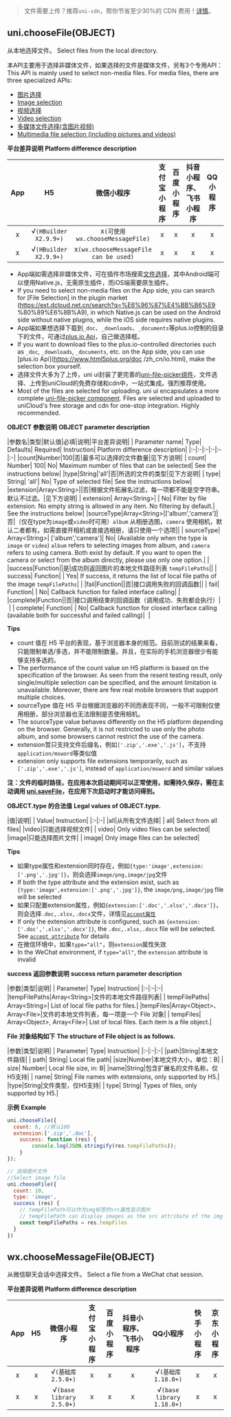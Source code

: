 > 文件需要上传？推荐`uni-cdn`，帮你节省至少30%的 CDN 费用！[详情](https://doc.dcloud.net.cn/uniCloud/uni-cdn/intro.html)。

## uni.chooseFile(OBJECT)
从本地选择文件。
Select files from the local directory.

本API主要用于选择非媒体文件，如果选择的文件是媒体文件，另有3个专用API：
This API is mainly used to select non-media files. For media files, there are three specialized APIs:
- [图片选择](https://uniapp.dcloud.io/api/media/image?id=chooseimage)
- [Image selection](https://uniapp.dcloud.io/api/media/image?id=chooseimage)
- [视频选择](https://uniapp.dcloud.io/api/media/video?id=choosevideo)
- [Video selection](https://uniapp.dcloud.io/api/media/video?id=choosevideo)
- [多媒体文件选择(含图片视频)](https://uniapp.dcloud.io/api/media/video?id=choosemedia)
- [Multimedia file selection (including pictures and videos)](https://uniapp.dcloud.io/api/media/video?id=choosemedia)

**平台差异说明**
**Platform difference description**

|App|H5|微信小程序|支付宝小程序|百度小程序|抖音小程序、飞书小程序|QQ小程序|快手小程序|京东小程序|
|:-:|:-:|:-:|:-:|:-:|:-:|:-:|:-:|:-:|
|x|√`(HBuilder X2.9.9+)`|x`(可使用wx.chooseMessageFile)`|x|x|x|x|x|x|
|x|√`(HBuilder X2.9.9+)`|x`(wx.chooseMessageFile can be used)`|x|x|x|x|x|x|

- App端如需选择非媒体文件，可在插件市场搜索[文件选择](https://ext.dcloud.net.cn/search?q=文件选择)，其中Android端可以使用Native.js，无需原生插件，而iOS端需要原生插件。
- If you need to select non-media files on the App side, you can search for [File Selection] in the plugin market (https://ext.dcloud.net.cn/search?q=%E6%96%87%E4%BB%B6%E9 %80%89%E6%8B%A9), in which Native.js can be used on the Android side without native plugins, while the iOS side requires native plugins.
- App端如果想选择下载到`_doc`、`_downloads`、`_documents`等plus.io控制的目录下的文件，可通过[plus.io Api](https://www.html5plus.org/doc/zh_cn/io.html)，自己做选择框。
- If you want to download files to the plus.io-controlled directories such as `_doc`, `_downloads`, `_documents`, etc. on the App side, you can use [plus.io Api](https://www.html5plus.org/doc /zh_cn/io.html), make the selection box yourself.
- 选择文件大多为了上传，uni ui封装了更完善的[uni-file-picker组件](https://ext.dcloud.net.cn/plugin?id=4079)，文件选择、上传到uniCloud的免费存储和cdn中，一站式集成。强烈推荐使用。
- Most of the files are selected for uploading. uni ui encapsulates a more complete [uni-file-picker component](https://ext.dcloud.net.cn/plugin?id=4079). Files are selected and uploaded to uniCloud's free storage and cdn for one-stop integration. Highly recommended.

**OBJECT 参数说明**
**OBJECT parameter description**

|参数名|类型|默认值|必填|说明|平台差异说明|
| Parameter name| Type| Defaults| Required| Instruction| Platform difference description|
|:-|:-|:-|:-|:-|:-|
|count|Number|100|否|最多可以选择的文件数量|见下方说明|
| count| Number| 100| No| Maximum number of files that can be selected| See the instructions below|
|type|String|'all'|否|所选的文件的类型|见下方说明|
| type| String| 'all'| No| Type of selected file| See the instructions below|
|extension|Array&lt;String&gt;||否|根据文件拓展名过滤，每一项都不能是空字符串。默认不过滤。|见下方说明|
| extension| Array\<String>| | No| Filter by file extension. No empty string is allowed in any item. No filtering by default.| See the instructions below|
|sourceType|Array&lt;String&gt;|['album','camera']|否|（仅在type为`image`或`video`时可用）`album` 从相册选图，`camera` 使用相机，默认二者都有。如需直接开相机或直接选相册，请只使用一个选项||
| sourceType| Array\<String>| \['album','camera']| No| (Available only when the type is `image` or `video`) `album` refers to selecting images from album, and `camera` refers to using camera. Both exist by default. If you want to open the camera or select from the album directly, please use only one option.| |
|success|Function||是|成功则返回图片的本地文件路径列表 `tempFilePaths`||
| success| Function| | Yes| If success, it returns the list of local file paths of the image `tempFilePaths`| |
|fail|Function||否|接口调用失败的回调函数||
| fail| Function| | No| Callback function for failed interface calling| |
|complete|Function||否|接口调用结束的回调函数（调用成功、失败都会执行）|&nbsp;|
| complete| Function| | No| Callback function for closed interface calling (available both for successful and failed calling)|  |

**Tips**

- count 值在 H5 平台的表现，基于浏览器本身的规范。目前测试的结果来看，只能限制单选/多选，并不能限制数量。并且，在实际的手机浏览器很少有能够支持多选的。
- The performance of the count value on H5 platform is based on the specification of the browser. As seen from the resent testing result, only single/multiple selection can be specified, and the amount limitation is unavailable. Moreover, there are few real mobile browsers that support multiple choices.
- sourceType 值在 H5 平台根据浏览器的不同而表现不同，一般不可限制仅使用相册，部分浏览器也无法限制是否使用相机。
- The sourceType value behaves differently on the H5 platform depending on the browser. Generally, it is not restricted to use only the photo album, and some browsers cannot restrict the use of the camera.
- extension暂只支持文件后缀名，例如`['.zip','.exe','.js']`，不支持`application/msword`等类似值
- extension only supports file extensions temporarily, such as `['.zip','.exe','.js']`, instead of `application/msword` and similar values

**注：文件的临时路径，在应用本次启动期间可以正常使用，如需持久保存，需在主动调用 [uni.saveFile](/api/file/file.md#savefile)，在应用下次启动时才能访问得到。**

**OBJECT.type 的合法值**
**Legal values of OBJECT.type.**

|值|说明|
| Value| Instruction|
|:-|:-|
|all|从所有文件选择|
| all| Select from all files|
|video|只能选择视频文件|
| video| Only video files can be selected|
|image|只能选择图片文件|
| image| Only image files can be selected|

**Tips**

- 如果type属性和extension同时存在，例如`{type:'image',extension:['.png','.jpg']}`，则会选择`image/png,image/jpg`文件
- If both the type attribute and the extension exist, such as `{type:'image',extension:['.png','.jpg']}`, the `image/png,image/jpg` file will be selected
- 如果只配置extension属性，例如`{extension:['.doc','.xlsx','.docx']}`，则会选择`.doc,.xlsx,.docx`文件，详情见[`accept属性`](https://developer.mozilla.org/zh-CN/docs/Web/HTML/Attributes/accept)
- If only the extension attribute is configured, such as `{extension:['.doc','.xlsx','.docx']}`, the `.doc,.xlsx,.docx` file will be selected. See [`accept attribute`](https://developer.mozilla.org/zh-CN/docs/Web/HTML/Attributes/accept) for details
- 在微信环境中，如果`type="all"`，则`extension`属性失效
- In the WeChat environment, if `type="all"`, the `extension` attribute is invalid

**success 返回参数说明**
**success return parameter description**

|参数|类型|说明|
| Parameter| Type| Instruction|
|:-|:-|:-|
|tempFilePaths|Array&lt;String&gt;|文件的本地文件路径列表|
| tempFilePaths| Array\<String>| List of local file paths for files.|
|tempFiles|Array&lt;Object&gt;、Array&lt;File&gt;|文件的本地文件列表，每一项是一个 File 对象|
| tempFiles| Array\<Object>, Array\<File>| List of local files. Each item is a file object.|

**File 对象结构如下**
**The structure of File object is as follows.**

|参数|类型|说明|
| Parameter| Type| Instruction|
|:-|:-|:-|
|path|String|本地文件路径|
| path| String| Local file path|
|size|Number|本地文件大小，单位：B|
| size| Number| Local file size, in: B|
|name|String|包含扩展名的文件名称，仅H5支持|
| name| String| File names with extensions, only supported by H5.|
|type|String|文件类型，仅H5支持|
| type| String| Types of files, only supported by H5.|

**示例**
**Example**

```javascript
uni.chooseFile({
  count: 6, //默认100
  extension:['.zip','.doc'],
	success: function (res) {
		console.log(JSON.stringify(res.tempFilePaths));
	}
});

// 选择图片文件
//Select image file
uni.chooseFile({
  count: 10,
  type: 'image',
  success (res) {
    // tempFilePath可以作为img标签的src属性显示图片
    // tempFilePath can display images as the src attribute of the img tags.
    const tempFilePaths = res.tempFiles
  }
})
```

## wx.chooseMessageFile(OBJECT)

从微信聊天会话中选择文件。
Select a file from a WeChat chat session.

**平台差异说明**
**Platform difference description**

|App|H5|微信小程序|支付宝小程序|百度小程序|抖音小程序、飞书小程序|QQ小程序|快手小程序|京东小程序|
|:-:|:-:|:-:|:-:|:-:|:-:|:-:|:-:|:-:|
|x|x|√`(基础库2.5.0+)`|x|x|x|√`(基础库1.18.0+)`|x|x|
|x|x|√`(base library 2.5.0+)`|x|x|x|√`(base library 1.18.0+)`|x|x|

